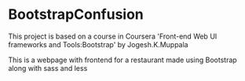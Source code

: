 # BootstrapConfusion

This project is based on a course in Coursera 'Front-end Web UI frameworks and Tools:Bootstrap' by Jogesh.K.Muppala

This is a webpage with frontend for a restaurant made using Bootstrap along with sass and less  
